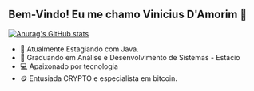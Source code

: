 ## Bem-Vindo! Eu me chamo Vinicius D'Amorim 👋
[![Anurag's GitHub stats](https://github-readme-stats.vercel.app/api?username=viniciusadamorim)](https://github.com/anuraghazra/github-readme-stats)
- 🔭 Atualmente Estagiando com Java.
- 🌱 Graduando em Análise e Desenvolvimento de Sistemas - Estácio
- 💻 Apaixonado por tecnologia
- 🪙 Entusiada CRYPTO e especialista em bitcoin.

